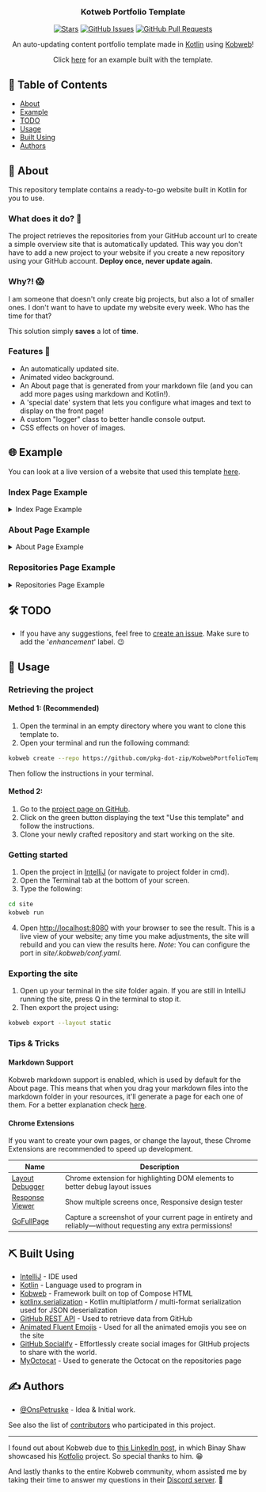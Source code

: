 <h3 align="center">Kotweb Portfolio Template</h3>

<div align="center">

  [![Stars](https://img.shields.io/github/stars/pkg-dot-zip/KobwebPortfolioTemplate.svg)](https://github.com/pkg-dot-zip/KobwebPortfolioTemplate/stargazers)
  [![GitHub Issues](https://img.shields.io/github/issues/pkg-dot-zip/KobwebPortfolioTemplate.svg)](https://github.com/pkg-dot-zip/KobwebPortfolioTemplate/issues)
  [![GitHub Pull Requests](https://img.shields.io/github/issues-pr/pkg-dot-zip/KobwebPortfolioTemplate.svg)](https://github.com/pkg-dot-zip/KobwebPortfolioTemplate/pulls)

</div>


<p align="center">An auto-updating content portfolio template made in <a href="https://kotlinlang.org/">Kotlin</a> using <a href="https://kobweb.varabyte.com/">Kobweb</a>!
</p>
<p align="center">Click <a href="https://www.pkg-dot-zip.com/">here</a> for an example built with the template.
</p>

## 📝 Table of Contents
- [About](#about)
- [Example](#example)
- [TODO](#todo)
- [Usage](#usage)
- [Built Using](#built_using)
- [Authors](#authors)

## 🧐 About <a name = "about"></a>
This repository template contains a ready-to-go website built in Kotlin for you to use. 

### What does it do? 🤔
The project retrieves the repositories from your GitHub account url to create a simple overview site that is automatically updated. This way you don't have to add a new project to your website if you create a new repository using your GitHub account. **Deploy once, never update again.**

### Why?! 😱
I am someone that doesn't only create big projects, but also a lot of smaller ones. I don't want to have to update my website every week. Who has the time for that?

This solution simply **saves** a lot of **time**.

### Features 🌟
- An automatically updated site.
- Animated video background.
- An About page that is generated from your markdown file (and you can add more pages using markdown and Kotlin!).
- A 'special date' system that lets you configure what images and text to display on the front page!
- A custom "logger" class to better handle console output.
- CSS effects on hover of images.

## 🌐 Example <a name = "example"></a>
You can look at a live version of a website that used this template [here](https://www.meneerdegroot.nl/).

### Index Page Example
<details>
<summary>
Index Page Example
</summary>

![](docs/image/index.png)
</details>

### About Page Example
<details>
<summary>
About Page Example
</summary>

![](docs/image/about.png)
</details>

### Repositories Page Example
<details>
<summary>
Repositories Page Example
</summary>

![](docs/image/repositories.png)
</details>

## 🛠️ TODO <a name = "todo"></a>
- If you have any suggestions, feel free to [create an issue](https://github.com/pkg-dot-zip/KobwebPortfolioTemplate/issues/new). Make sure to add the '_enhancement_' label. 😉
## 🎈 Usage <a name="usage"></a>
### Retrieving the project
#### Method 1: (**Recommended**)
1. Open the terminal in an empty directory where you want to clone this template to.
1. Open your terminal and run the following command:
```bash
kobweb create --repo https://github.com/pkg-dot-zip/KobwebPortfolioTemplate
```
Then follow the instructions in your terminal.

#### Method 2:
1. Go to the [project page on GitHub](https://github.com/pkg-dot-zip/KobwebPortfolioTemplate).
1. Click on the green button displaying the text "Use this template" and follow the instructions.
1. Clone your newly crafted repository and start working on the site.

### Getting started
1. Open the project in [IntelliJ](https://www.jetbrains.com/idea/) (or navigate to project folder in cmd).
1. Open the Terminal tab at the bottom of your screen.
1. Type the following:

```bash
cd site
kobweb run
```
4. Open [http://localhost:8080](http://localhost:8080) with your browser to see the result. This is a live view of your website; any time you make adjustments, the site will rebuild and you can view the results here.
*Note*: You can configure the port in *site/.kobweb/conf.yaml*.

### Exporting the site
1. Open up your terminal in the *site* folder again. If you are still in IntelliJ running the site, press Q in the terminal to stop it.
1. Then export the project using:

```bash
kobweb export --layout static
```

### Tips & Tricks
#### Markdown Support
Kobweb markdown support is enabled, which is used by default for the About page. This means that when you drag your markdown files into the markdown folder in your resources, it'll generate a page for each one of them. For a better explanation check [here](https://github.com/varabyte/kobweb?tab=readme-ov-file#markdown).

#### Chrome Extensions
If you want to create your own pages, or change the layout, these Chrome Extensions are recommended to speed up development.

| Name | Description |
| ---- | ----------- |
| [Layout Debugger](https://chromewebstore.google.com/detail/layout-debugger/gkamnoiedmidgolhlihkamjpfccohilb) | Chrome extension for highlighting DOM elements to better debug layout issues |
| [Response Viewer](https://chromewebstore.google.com/detail/responsive-viewer/inmopeiepgfljkpkidclfgbgbmfcennb) | Show multiple screens once, Responsive design tester |
| [GoFullPage](https://chromewebstore.google.com/detail/gofullpage-full-page-scre/fdpohaocaechififmbbbbbknoalclacl) | Capture a screenshot of your current page in entirety and reliably—without requesting any extra permissions! |

## ⛏️ Built Using <a name = "built_using"></a>
- [IntelliJ](https://www.jetbrains.com/idea/) - IDE used
- [Kotlin](https://kotlinlang.org/) - Language used to program in
- [Kobweb](https://kobweb.varabyte.com/) - Framework built on top of Compose HTML
- [kotlinx.serialization](https://github.com/Kotlin/kotlinx.serialization) -
Kotlin multiplatform / multi-format serialization used for JSON deserialization
- [GitHub REST API](https://docs.github.com/en/rest) - Used to retrieve data from GitHub
- [Animated Fluent Emojis](https://animated-fluent-emoji.vercel.app/) - Used for all the animated emojis you see on the site
- [GitHub Socialify](https://socialify.git.ci/) - Effortlessly create social images for GItHub projects to share with the world. 
- [MyOctocat](https://myoctocat.com/) - Used to generate the Octocat on the repositories page

## ✍️ Authors <a name = "authors"></a>
- [@OnsPetruske](https://github.com/pkg-dot-zip) - Idea & Initial work.

See also the list of [contributors](https://github.com/pkg-dot-zip/KobwebPortfolioTemplate/contributors) who participated in this project.

---

I found out about Kobweb due to [this LinkedIn post](https://www.linkedin.com/feed/update/urn:li:activity:7150703760011366400?utm_source=share&utm_medium=member_desktop), in which Binay Shaw showcased his [Kotfolio](https://github.com/binayshaw7777/Kotfolio) project. So special thanks to him. 😁 

And lastly thanks to the entire Kobweb community, whom assisted me by taking their time to answer my questions in their [Discord server](https://discord.gg/9F4Q6r42j2). 🙏